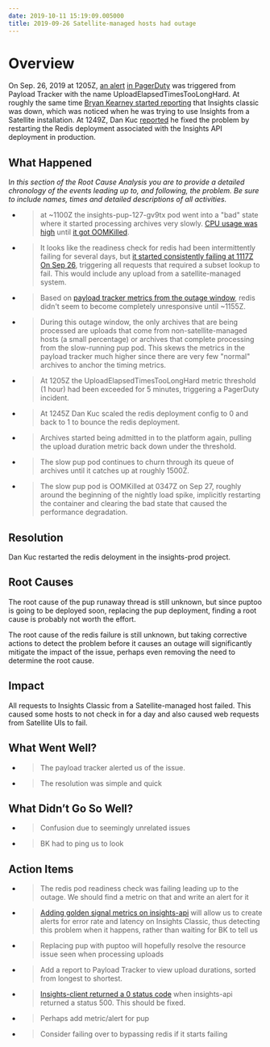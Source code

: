 ```yaml
---
date: 2019-10-11 15:19:09.005000
title: 2019-09-26 Satellite-managed hosts had outage
---
```

# Overview

On Sep. 26, 2019 at 1205Z, [an
alert](https://ansible.slack.com/archives/CGYK5EZ37/p1569499535149500)
[in PagerDuty](https://redhat.pagerduty.com/incidents/PK5L85J) was
triggered from Payload Tracker with the name
UploadElapsedTimesTooLongHard. At roughly the same time [Bryan Kearney
started
reporting](https://ansible.slack.com/archives/CDVFMQU31/p1569499316054400)
that Insights classic was down, which was noticed when he was trying to
use Insights from a Satellite installation. At 1249Z, Dan Kuc
[reported](https://ansible.slack.com/archives/CDVFMQU31/p1569502216074600)
he fixed the problem by restarting the Redis deployment associated with
the Insights API deployment in production.

## What Happened

I*n this section of the Root Cause Analysis you are to provide a
detailed chronology of the events leading up to, and following, the
problem. Be sure to include names, times and detailed descriptions of
all activities.*

  - > at ~1100Z the insights-pup-127-gv9tx pod went into a "bad" state
    > where it started processing archives very slowly. [CPU usage was
    > high](https://prometheus-mnm.1b13.insights.openshiftapps.com/graph?g0.range_input=2d&g0.end_input=2019-09-27%2006%3A37&g0.expr=rate\(container_cpu_user_seconds_total%7Bpod_name%3D%22insights-pup-127-gv9tx%22%2Ccontainer_name%3D%22%22%7D%5B1h%5D\)&g0.tab=0)
    > until [it got
    > OOMKilled](https://kibana-kibana.1b13.insights.openshiftapps.com/app/kibana#/discover?_g=\(refreshInterval:\(pause:!t,value:0\),time:\(from:'2019-09-27T03:47:45.233Z',mode:absolute,to:'2019-09-27T03:47:55.233Z'\)\)&_a=\(columns:!\('@message'\),index:'0a2575c0-65f9-11e9-ba88-097c6c9f6850',interval:auto,query:\(language:lucene,query:'@log_stream:+%22dedicated-reader%22'\),sort:!\('@timestamp',desc\)\)).

  - > It looks like the readiness check for redis had been
    > intermittently failing for several days, but [it started
    > consistently failing at 1117Z On
    > Sep 26](https://kibana-kibana.1b13.insights.openshiftapps.com/app/kibana#/discover?_g=\(refreshInterval:\(pause:!t,value:0\),time:\(from:now-2d,mode:relative,to:now\)\)&_a=\(columns:!\('@message'\),index:'0a2575c0-65f9-11e9-ba88-097c6c9f6850',interval:auto,query:\(language:lucene,query:'@log_stream:+%22dedicated-reader%22+AND+%22redis%22+AND+%22insights-prod%22'\),sort:!\('@timestamp',asc\)\)),
    > triggering all requests that required a subset lookup to fail.
    > This would include any upload from a satellite-managed system.

  - > Based on [payload tracker metrics from the outage
    > window](https://metrics.1b13.insights.openshiftapps.com/d/eGSUe-SZk/payload-tracker?orgId=1&from=1569496622000&to=1569502835723),
    > redis didn't seem to become completely unresponsive until ~1155Z.

  - > During this outage window, the only archives that are being
    > processed are uploads that come from non-satellite-managed hosts
    > (a small percentage) or archives that complete processing from the
    > slow-running pup pod. This skews the metrics in the payload
    > tracker much higher since there are very few "normal" archives to
    > anchor the timing metrics.

  - > At 1205Z the UploadElapsedTimesTooLongHard metric threshold (1
    > hour) had been exceeded for 5 minutes, triggering a PagerDuty
    > incident.

  - > At 1245Z Dan Kuc scaled the redis deployment config to 0 and back
    > to 1 to bounce the redis deployment.

  - > Archives started being admitted in to the platform again, pulling
    > the upload duration metric back down under the threshold.

  - > The slow pup pod continues to churn through its queue of archives
    > until it catches up at roughly 1500Z.

  - > The slow pup pod is OOMKilled at 0347Z on Sep 27, roughly around
    > the beginning of the nightly load spike, implicitly restarting the
    > container and clearing the bad state that caused the performance
    > degradation.

## Resolution

Dan Kuc restarted the redis deloyment in the insights-prod project.

## Root Causes

The root cause of the pup runaway thread is still unknown, but since
puptoo is going to be deployed soon, replacing the pup deployment,
finding a root cause is probably not worth the effort.

The root cause of the redis failure is still unknown, but taking
corrective actions to detect the problem before it causes an outage will
significantly mitigate the impact of the issue, perhaps even removing
the need to determine the root cause.

## Impact

All requests to Insights Classic from a Satellite-managed host failed.
This caused some hosts to not check in for a day and also caused web
requests from Satellite UIs to fail.

## What Went Well?

  - > The payload tracker alerted us of the issue.

  - > The resolution was simple and quick

## What Didn’t Go So Well?

  - > Confusion due to seemingly unrelated issues

  - > BK had to ping us to look

## Action Items

  - > The redis pod readiness check was failing leading up to the
    > outage. We should find a metric on that and write an alert for it

  - > [Adding golden signal metrics on
    > insights-api](https://projects.engineering.redhat.com/browse/RHCLOUD-1735?jql=project%20%3D%20RHCLOUD%20AND%20text%20~%20%22metrics%22%20AND%20assignee%20in%20\(rbrantle\))
    > will allow us to create alerts for error rate and latency on
    > Insights Classic, thus detecting this problem when it happens,
    > rather than waiting for BK to tell us

  - > Replacing pup with puptoo will hopefully resolve the resource
    > issue seen when processing uploads

  - > Add a report to Payload Tracker to view upload durations, sorted
    > from longest to shortest.

  - > [Insights-client returned a 0 status
    > code](https://ansible.slack.com/archives/CDVFMQU31/p1569500772062400)
    > when insights-api returned a status 500. This should be fixed.

  - > Perhaps add metric/alert for pup

  - > Consider failing over to bypassing redis if it starts failing
